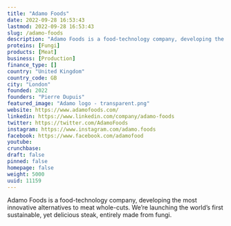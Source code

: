 ```yaml
---
title: "Adamo Foods"
date: 2022-09-28 16:53:43
lastmod: 2022-09-28 16:53:43
slug: /adamo-foods
description: "Adamo Foods is a food-technology company, developing the most innovative alternatives to meat whole-cuts. We’re launching the world’s first sustainable, yet delicious steak, entirely made from fungi."
proteins: [Fungi]
products: [Meat]
business: [Production]
finance_type: []
country: "United Kingdom"
country_code: GB
city: "London"
founded: 2022
founders: "Pierre Dupuis"
featured_image: "Adamo logo - transparent.png"
website: https://www.adamofoods.com/
linkedin: https://www.linkedin.com/company/adamo-foods
twitter: https://twitter.com/AdamoFoods
instagram: https://www.instagram.com/adamo.foods
facebook: https://www.facebook.com/adamofood
youtube: 
crunchbase: 
draft: false
pinned: false
homepage: false
weight: 5000
uuid: 11159
---
```

Adamo Foods is a food-technology company, developing the most innovative alternatives to meat whole-cuts. We’re launching the world’s first sustainable, yet delicious steak, entirely made from fungi.
